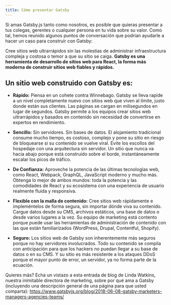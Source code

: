 ```yaml
---
title: Cómo presentar Gatsby
---
```


Si amas Gatsby.js tanto como nosotros, es posible que quieras presentar a tus colegas, gerentes o cualquier persona en tu vida sobre su valor. Como tal, hemos reunido algunos puntos de conversación que podrían ayudarle a hacer un caso para construir con Gatsby:

Cree sitios web ultrarrápidos sin las molestias de administrar infraestructura compleja y costosa o temor a que su sitio se caiga. **Gatsby es una herramienta de desarrollo de sitios web para React, la forma más moderna de construir sitios web fiables y rápidos.**

## Un sitio web construido con Gatsby es:

- **Rápido:** Piensa en un cohete contra Winnebago. Gatsby se lleva rapide a un nivel 
  completamente nuevo con sitios web que viven al límite, justo donde están sus clientes. 
  Las páginas se cargan en milisegundos en lugar de segundos. Gatsby permite a los equipos 
  crear sitios web ultrarrápidos y basados en  contenido sin necesidad de convertirse en expertos 
  en rendimiento.

- **Sencillo:** Sin servidores. Sin bases de datos. El alojamiento tradicional consume mucho tiempo, es costoso, complejo y pone su sitio en riesgo de bloquearse si su contenido se vuelve viral. Evite los escollos del hospedaje con una arquitectura sin servidor. Un sitio que nunca va hacia abajo porque está construido sobre el borde, instantáneamente escalar los picos de tráfico.

- **De Confianza:** Aproveche la potencia de las últimas tecnologías web, como React, Webpack, GraphQL, JavaScript moderno y mucho más. Obtenga lo mejor de ambos mundos: toda la potencia y las comodidades de React y su ecosistema con una experiencia de usuario realmente fluida y responsiva.

- **Flexible con la malla de contenido:** Cree sitios web rápidamente e impleméntelos de forma segura, sin importar dónde viva su contenido. Cargue datos desde su CMS, archivos estáticos, una base de datos o desde varios lugares a la vez. Su equipo de marketing está contento porque puede usar las herramientas de administración de contenido con las que están familiarizados (WordPress, Drupal, Contentful, Shopify).

- **Seguro:** Los sitios web de Gatsby son inherentemente más seguros porque no hay servidores involucrados. Todo su contenido se compila con anticipación para que los hackers no puedan llegar a su base de datos o en su CMS. Y su sitio es más resistente a los ataques DDoS porque el mayor punto de error, un servidor, ya no forma parte de la ecuación.

Quieres más? Echa un vistazo a esta entrada de blog de Linda Watkins, nuestra inimitable directora de marketing, sobre por qué ama a Gatsby (incluyendo una descripción general de una página para que usted comparta): https://www.gatsbyjs.org/blog/2018-06-08-gatsby-marketers-managers-agencies-teams/
